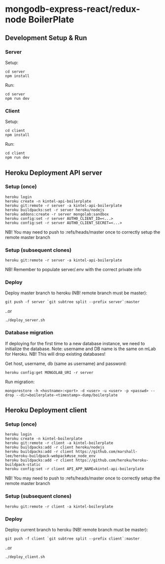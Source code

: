 # mongodb-express-react/redux-node BoilerPlate

## Development Setup & Run


### Server

Setup:

    cd server
    npm install

Run:

    cd server
    npm run dev

### Client

Setup:

    cd client
    npm install

Run:

    cd client
    npm run dev

## Heroku Deployment API server

### Setup (once)

    heroku login
    heroku create -n kintel-api-boilerplate
    heroku git:remote -r server -a kintel-api-boilerplate
    heroku buildpacks:set -r server heroku/nodejs
    heroku addons:create -r server mongolab:sandbox
    heroku config:set -r server AUTH0_CLIENT_ID=<...>
    heroku config:set -r server AUTH0_CLIENT_SECRET=<...>

NB! You may need to push to :refs/heads/master once to correctly setup the remote master branch

### Setup (subsequent clones)

    heroku git:remote -r server -a kintel-api-boilerplate

NB! Remember to populate server/.env with the correct private info

### Deploy

Deploy master branch to heroku (NB! remote branch must be master):

    git push -f server `git subtree split --prefix server`:master

..or

    ./deploy_server.sh

### Database migration

If deploying for the first time to a new database instance, we need to initialize the database.
Note: username and DB name is the same on mLab for Heroku.
NB! This will drop existing databases!

Get host, username, db (same as username) and password:

    heroku config:get MONGOLAB_URI -r server

Run migration:

    mongorestore -h <hostname>:<port> -d <user> -u <user> -p <passwd> --drop --dir=boilerplate-<timestamp>-dump/boilerplate

## Heroku Deployment client

### Setup (once)

    heroku login
    heroku create -n kintel-boilerplate
    heroku git:remote -r client -a kintel-boilerplate
    heroku buildpacks:add -r client heroku/nodejs
    heroku buildpacks:add -r client https://github.com/marshall-lee/heroku-buildpack-webpack#use_node_env
    heroku buildpacks:add -r client https://github.com/heroku/heroku-buildpack-static
    heroku config:set -r client API_APP_NAME=kintel-api-boilerplate

NB! You may need to push to :refs/heads/master once to correctly setup the remote master branch

### Setup (subsequent clones)

    heroku git:remote -r client -a kintel-boilerplate

### Deploy

Deploy current branch to heroku (NB! remote branch must be master):

    git push -f client `git subtree split --prefix client`:master


..or

    ./deploy_client.sh
